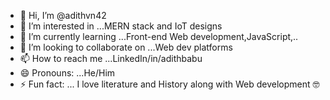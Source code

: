 - 👋 Hi, I’m @adithvn42
- 👀 I’m interested in ...MERN stack and IoT designs 
- 🌱 I’m currently learning ...Front-end Web development,JavaScript,..
- 💞️ I’m looking to collaborate on ...Web dev platforms
- 📫 How to reach me ...LinkedIn/in/adithbabu
- 😄 Pronouns: ...He/Him
- ⚡ Fun fact: ... I love literature and History along with Web development 🤓

<!---
adithvn42/adithvn42 is a ✨ special ✨ repository because its `README.md` (this file) appears on your GitHub profile.
You can click the Preview link to take a look at your changes.
--->
